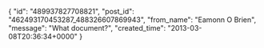  {
   "id": "489937827708821",
   "post_id": "462493170453287_488326607869943",
   "from_name": "Eamonn O Brien",
   "message": "What document?",
   "created_time": "2013-03-08T20:36:34+0000"
 }
